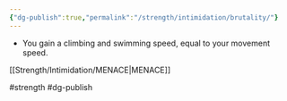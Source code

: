```yaml
---
{"dg-publish":true,"permalink":"/strength/intimidation/brutality/"}
---
```


- You gain a climbing and swimming speed, equal to your movement speed.

[[Strength/Intimidation/MENACE\|MENACE]]

#strength #dg-publish
